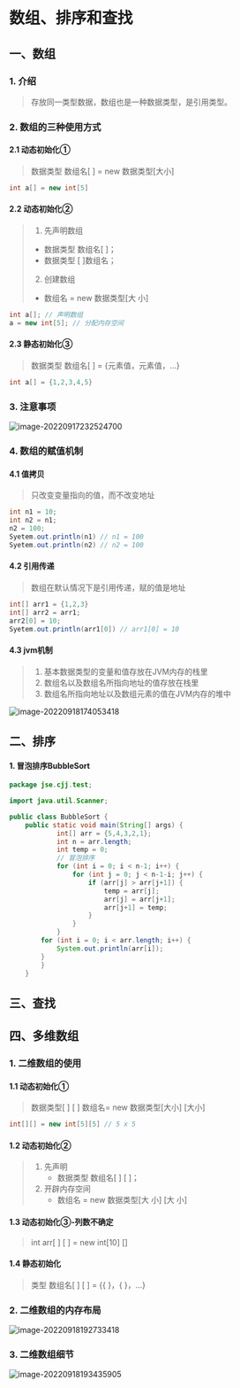 #  数组、排序和查找

## 一、数组

### 1. 介绍

> 存放同一类型数据，数组也是一种数据类型，是引用类型。

### 2. 数组的三种使用方式

#### 2.1 动态初始化①

> 数据类型	数组名[	]	= 	new	数据类型[大小]

```java
int a[] = new int[5] 
```

#### 2.2 动态初始化②

>1. 先声明数组
>   - 数据类型	数组名[	]；
>   - 数据类型	[	]数组名；
>2. 创建数组
>   - 数组名 = new 数据类型[大 小]

```java
int a[]; // 声明数组
a = new int[5];	// 分配内存空间
```

#### 2.3 静态初始化③

>数据类型	数组名[	]	= 	{元素值，元素值，...}

```java
int a[] = {1,2,3,4,5}
```

### 3.  注意事项

![image-20220917232524700](https://gitee.com/chen-jiujia/typora-picgo/raw/master/img/202309251614715.png)

### 4. 数组的赋值机制

#### 4.1 值拷贝

> 只改变变量指向的值，而不改变地址

```java
int n1 = 10;
int n2 = n1;
n2 = 100;
Syetem.out.println(n1) // n1 = 100
Syetem.out.println(n2) // n2 = 100
```

#### 4.2 引用传递

> 数组在默认情况下是引用传递，赋的值是地址

```java
int[] arr1 = {1,2,3}
int[] arr2 = arr1;
arr2[0] = 10;
Syetem.out.println(arr1[0]) // arr1[0] = 10
```

#### 4.3 jvm机制

> 1. 基本数据类型的变量和值存放在JVM内存的栈里
> 2. 数组名以及数组名所指向地址的值存放在栈里
> 3. 数组名所指向地址以及数组元素的值在JVM内存的堆中

![image-20220918174053418](https://gitee.com/chen-jiujia/typora-picgo/raw/master/img/202309251614716.png)



## 二、排序

#### 1.  冒泡排序BubbleSort

```java
package jse.cjj.test;

import java.util.Scanner;

public class BubbleSort {
    public static void main(String[] args) {
            int[] arr = {5,4,3,2,1};
            int n = arr.length;
            int temp = 0;
            // 冒泡排序
            for (int i = 0; i < n-1; i++) {
                for (int j = 0; j < n-1-i; j++) {
                    if (arr[j] > arr[j+1]) {
                        temp = arr[j];
                        arr[j] = arr[j+1];
                        arr[j+1] = temp;
                    }
                }
            }
        for (int i = 0; i < arr.length; i++) {
            System.out.println(arr[i]);
        }
        }
    }
```

## 三、查找

## 四、多维数组

### 1. 二维数组的使用

#### 1.1 动态初始化①

> 数据类型[	] [	]	数组名= new 数据类型[大小] [大小]

```java
int[][] = new int[5][5] // 5 x 5
```

#### 1.2 动态初始化②

> 1. 先声明
>    - 数据类型	数组名[	] [	]；
> 2. 开辟内存空间
>    - 数组名	=	new	数据类型[大 小] [大 小]

#### 1.3 动态初始化③-列数不确定

> int arr[	] [	] = new int[10] []	

#### 1.4 静态初始化

> 类型	数组名[	] [	]	=	{{	}，{	}，...}

### 2. 二维数组的内存布局

![image-20220918192733418](https://gitee.com/chen-jiujia/typora-picgo/raw/master/img/202309251614717.png)

### 3. 二维数组细节

![image-20220918193435905](https://gitee.com/chen-jiujia/typora-picgo/raw/master/img/202309251614718.png)